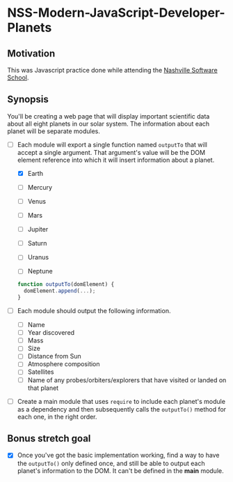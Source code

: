 # NSS-Modern-JavaScript-Developer-Planets
## Motivation
This was Javascript practice done while attending the [Nashville Software School](http://nashvillesoftwareschool.com/).

## Synopsis
You'll be creating a web page that will display important scientific data about all eight planets in our solar system. The information about each planet will be separate modules.
- [ ]  Each module will export a single function named `outputTo` that will accept a single argument. That argument's value will be the DOM element reference into which it will insert information about a planet.
    - [x] Earth
    - [ ] Mercury
    - [ ] Venus
    - [ ] Mars
    - [ ] Jupiter
    - [ ] Saturn
    - [ ] Uranus
    - [ ] Neptune


    ```js
    function outputTo(domElement) {
      domElement.append(...);
    }
    ```
    
- [ ]  Each module should output the following information.
    - [ ]  Name
    - [ ]  Year discovered
    - [ ]  Mass
    - [ ]  Size
    - [ ]  Distance from Sun
    - [ ]  Atmosphere composition
    - [ ]  Satellites
    - [ ]  Name of any probes/orbiters/explorers that have visited or landed on that planet
- [ ]  Create a main module that uses `require` to include each planet's module as a dependency and then subsequently calls the `outputTo()` method for each one, in the right order.
 ## Bonus stretch goal

- [x] Once you've got the basic implementation working, find a way to have the `outputTo()` only defined once, and still be able to output each planet's information to the DOM. It can't be defined in the **main** module.
